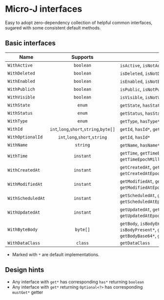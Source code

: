 Micro-J interfaces
==================

Easy to adopt zero-dependency collection of helpful common interfaces,
sugared with some consistent default methods.

## Basic interfaces

| Name              |                Supports                | Methods                                                                                                         |
|-------------------|:--------------------------------------:|-----------------------------------------------------------------------------------------------------------------|
| `WithActive`      |               `boolean`                | `isActive`, `isNotActive*`                                                                                      |
| `WithDeleted`     |               `boolean`                | `isDeleted`, `isNotDeleted*`                                                                                    |
| `WithEnabled`     |               `boolean`                | `isEnabled`, `isNotEnabled*`, `isDisabled*`                                                                     |
| `WithPublich`     |               `boolean`                | `isPublic`, `isNotPublic*`                                                                                      |
| `WithVisible`     |               `boolean`                | `isVisible`, `isNotVisible*`, `isHidden*`                                                                       |
| `WithState`       |                 `enum`                 | `getState`, `hasState*`, `hasStateOneOf*`                                                                       |
| `WithStatus`      |                 `enum`                 | `getStatus`, `hasStatus*`, `hasStatusOneOf*`                                                                    |
| `WithType`        |                 `enum`                 | `getType`, `hasType*`, `hasTypeOneOf*`                                                                          |
| `WithId`          | `int`,`long`,`short`,`string`,`byte[]` | `getId`, `hasId*`, `getIdBase64`                                                                                |
| `WithOptionalId`  |     `int`,`long`,`short`,`string`      | `getId`, `hasId*`                                                                                               |
| `WithName`        |                `string`                | `getName`, `hasName*`                                                                                           |
| `WithTime`        |               `instant`                | `getTime`, `getTimeEpochSeconds*`,<br/>`getTimeEpochMilli*`, `formatTimeISOInstant*`                            |
| `WithCreatedAt`   |               `instant`                | `getCreatedAt`, `getCreatedAtEpochSeconds*`,<br/>`getCreatedAtEpochMilli*`,`formatCreatedAtISOInstant*`         |
| `WithModifiedAt`  |               `instant`                | `getModifiedAt`, `getModifiedAtEpochSeconds*`,<br/>`getModifiedAtEpochMilli*`,`formatModifiedAtISOInstant*`     |
| `WithScheduledAt` |               `instant`                | `getScheduledAt`, `getScheduledAtEpochSeconds*`,<br/>`getScheduledAtEpochMilli*`,`formatScheduledAtISOInstant*` |
| `WithUpdatedAt`   |               `instant`                | `getUpdatedAt`, `getUpdatedAtEpochSeconds*`,<br/>`getUpdatedAtEpochMilli*`,`formatUpdatedAtISOInstant*`         |
| `WithByteBody`    |                `byte[]`                | `getBody`, `isBodyEmpty*`,<br/>`isBodyPresent*`, `getBodyString*`,<br>`getBodyBase64*`, `getBodyInputStream*`   |
| `WithDataClass`   |                `class`                 | `getDataClass`                                                                                                  |

- Marked with `*` are default implementations.

## Design hints

- Any interface with `get*` has corresponding `has*` returning `boolean`
- Any interface with `get*` returning `Optional<?>` has corresponding `mustGet*` getter